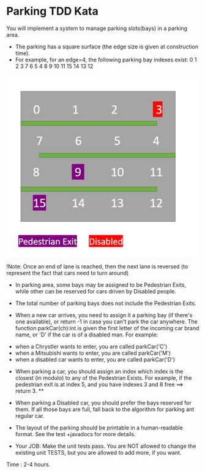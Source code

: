 # Parking TDD Kata

You will implement a system to manage parking slots(bays) in a parking area.

- The parking has a square surface (the edge size is given at construction time).
- For example, for an edge=4, the following parking bay indexes exist:
0	1	2	3
7	6	5	4
8	9	10	11
15	14	13	12

![](art/img.png)

!Note: Once an end of lane is reached, then the next lane is reversed (to represent the fact that cars need to turn around)

- In parking area, some bays may be assigned to be Pedestrian Exits, while other can be reserved for cars driven by Disabled people.

- The total number of parking bays does not include the Pedestrian Exits.

- When a new car arrives, you need to assign it a parking bay (if there's one available), or return -1 in case you can't park the car anywhere.
The function parkCar(ch):int is given the first letter of the incoming car brand name, or 'D' if the car is of a disabled man.
For example:
* when a Chrystler wants to enter, you are called parkCar('C')
* when a Mitsubishi wants to enter, you are called parkCar('M')
* when a disabled car wants to enter, you are called parkCar('D')

- When parking a car, you should assign an index which index is the closest (in modulo) to any of the Pedestrian Exists.
For example, if the pedestrian exit is at index 5, and you have indexes 3 and 8 free ==> return 3. **

- When parking a Disabled car, you should prefer the bays reserved for them. If all those bays are full, fall back to the algorithm for parking ant regular car.

- The layout of the parking should be printable in a human-readable format. See the test +javadocs for more details.

- Your JOB: Make the unit tests pass. 
You are NOT allowed to change the existing unit TESTS, but you are allowed to add more, if you want.

Time : 2-4 hours.
